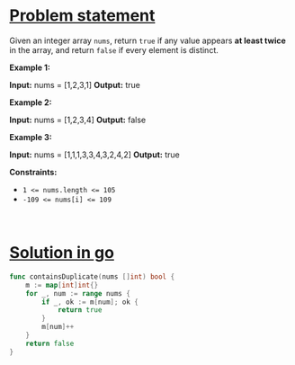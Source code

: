 # [Problem statement](https://leetcode.com/problems/contains-duplicate)

Given an integer array `nums`, return `true` if any value appears **at least twice** in the array, and return `false` if every element is distinct.

**Example 1:**

**Input:** nums = [1,2,3,1]
**Output:** true

**Example 2:**

**Input:** nums = [1,2,3,4]
**Output:** false

**Example 3:**

**Input:** nums = [1,1,1,3,3,4,3,2,4,2]
**Output:** true

**Constraints:**

* `1 <= nums.length <= 105`
* `-109 <= nums[i] <= 109`

<br />

# [Solution in go](https://leetcode.com/submissions/detail/947721358/)

```go
func containsDuplicate(nums []int) bool {
    m := map[int]int{}
    for _, num := range nums {
        if _, ok := m[num]; ok {
            return true
        }
        m[num]++
    }
    return false
}
```